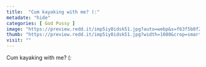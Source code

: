 ```yaml
---
title:  "Cum kayaking with me? (:"
metadate: "hide"
categories: [ God Pussy ]
image: "https://preview.redd.it/imp5iy0idsk51.jpg?auto=webp&s=f63f5b0f21c1e638a395e1afe80115db4c8b18b8"
thumb: "https://preview.redd.it/imp5iy0idsk51.jpg?width=1080&crop=smart&auto=webp&s=a6f2de4d4307f812b24aae0d3e41d176524e2682"
visit: ""
---
```

Cum kayaking with me? (:
